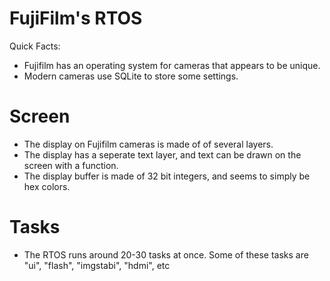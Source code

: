 # FujiFilm's RTOS
Quick Facts:  
- Fujifilm has an operating system for cameras that appears to be unique.
- Modern cameras use SQLite to store some settings.

# Screen
- The display on Fujifilm cameras is made of of several layers.
- The display has a seperate text layer, and text can be drawn on the screen with a function.
- The display buffer is made of 32 bit integers, and seems to simply be hex colors.

# Tasks
- The RTOS runs around 20-30 tasks at once. Some of these tasks are "ui", "flash", "imgstabi", "hdmi", etc

